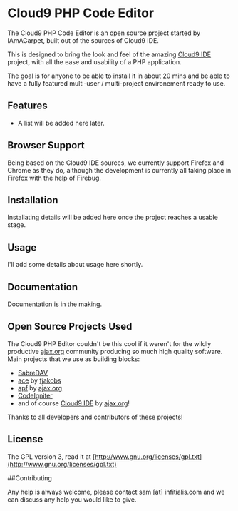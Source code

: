 # Cloud9 PHP Code Editor

The Cloud9 PHP Code Editor is an open source project started by IAmACarpet, built out of the sources of Cloud9 IDE.

This is designed to bring the look and feel of the amazing [Cloud9 IDE](http://github.com/ajaxorg/cloud9) project, with all the ease and usability of a PHP application.

The goal is for anyone to be able to install it in about 20 mins and be able to have a fully featured multi-user / multi-project environement ready to use.

## Features

  * A list will be added here later.

## Browser Support
Being based on the Cloud9 IDE sources, we currently support Firefox and Chrome as they do, although the development is currently all taking place in Firefox with the help of Firebug.

## Installation

Installating details will be added here once the project reaches a usable stage.
    
## Usage

I'll add some details about usage here shortly.

## Documentation

Documentation is in the making. 

## Open Source Projects Used

The Cloud9 PHP Editor couldn't be this cool if it weren't for the wildly productive [ajax.org] community producing so much high quality software.
Main projects that we use as building blocks:
  
  * [SabreDAV](code.google.com/p/sabredav/)
  * [ace](http://github.com/ajaxorg/ace) by [fjakobs]
  * [apf](http://www.ajax.org) by [ajax.org]
  * [CodeIgniter](http://codeigniter.com)
  * and of course [Cloud9 IDE](http://github.com/ajaxorg/cloud9) by [ajax.org]!
  
Thanks to all developers and contributors of these projects! 

[fjakobs]: http://github.com/fjakobs
[javruben]: http://github.com/javruben
[mikedeboer]: http://github.com/mikedeboer
[ajax.org]: http://www.ajax.org/
[requireJS]: http://requirejs.org/

## License

The GPL version 3, read it at [http://www.gnu.org/licenses/gpl.txt](http://www.gnu.org/licenses/gpl.txt)

##Contributing

Any help is always welcome, please contact sam [at] infitialis.com and we can discuss any help you would like to give.